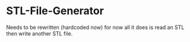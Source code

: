 # STL-File-Generator
Needs to be rewritten (hardcoded now) for now all it does is read an STL then write another STL file.
